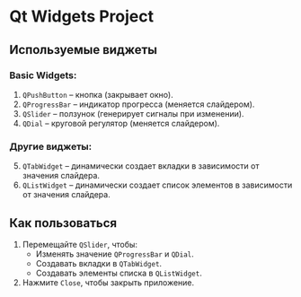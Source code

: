 # Qt Widgets Project

## Используемые виджеты
### **Basic Widgets:**
1. `QPushButton` – кнопка (закрывает окно).
2. `QProgressBar` – индикатор прогресса (меняется слайдером).
3. `QSlider` – ползунок (генерирует сигналы при изменении).
4. `QDial` – круговой регулятор (меняется слайдером).

### **Другие виджеты:**
5. `QTabWidget` – динамически создает вкладки в зависимости от значения слайдера.
6. `QListWidget` – динамически создает список элементов в зависимости от значения слайдера.

## Как пользоваться
1. Перемещайте `QSlider`, чтобы:
   - Изменять значение `QProgressBar` и `QDial`.
   - Создавать вкладки в `QTabWidget`.
   - Создавать элементы списка в `QListWidget`.
2. Нажмите `Close`, чтобы закрыть приложение.

